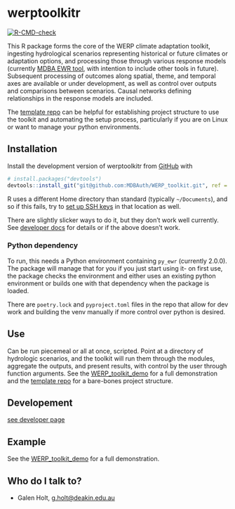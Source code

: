 
<!-- README.md is generated from README.Rmd. Please edit that file -->

# werptoolkitr

<!-- badges: start -->

[![R-CMD-check](https://github.com/MDBAuth/WERP_toolkit/actions/workflows/R-CMD-check.yaml/badge.svg)](https://github.com/MDBAuth/WERP_toolkit/actions/workflows/R-CMD-check.yaml)
<!-- badges: end -->

This R package forms the core of the WERP climate adaptation toolkit,
ingesting hydrological scenarios representing historical or future
climates or adaptation options, and processing those through various
response models (currently [MDBA EWR
tool](https://github.com/MDBAuth/EWR_tool), with intention to include
other tools in future). Subsequent processing of outcomes along spatial,
theme, and temporal axes are available or under development, as well as
control over outputs and comparisons between scenarios. Causal networks
defining relationships in the response models are included.

The [template repo](https://github.com/MDBAuth/toolkit_use) can be
helpful for establishing project structure to use the toolkit and
automating the setup process, particularly if you are on Linux or want
to manage your python environments.

## Installation

Install the development version of werptoolkitr from
[GitHub](https://github.com/MDBAuth/WERP_toolkit) with

``` r
# install.packages("devtools")
devtools::install_git("git@github.com:MDBAuth/WERP_toolkit.git", ref = 'master', force = TRUE, upgrade = 'ask', git = 'external')
```

R uses a different Home directory than standard (typically
`~/Documents`), and so if this fails, try to [set up SSH
keys](https://docs.github.com/en/authentication/connecting-to-github-with-ssh/generating-a-new-ssh-key-and-adding-it-to-the-ssh-agent)
in that location as well.

There are slightly slicker ways to do it, but they don’t work well
currently. See [developer docs](developer.md) for details or if the
above doesn’t work.

### Python dependency

To run, this needs a Python environment containing `py_ewr` (currently
2.0.0). The package will manage that for you if you just start using it-
on first use, the package checks the environment and either uses an
existing python environment or builds one with that dependency when the
package is loaded.

There are `poetry.lock` and `pyproject.toml` files in the repo that
allow for dev work and building the venv manually if more control over
python is desired.

## Use

Can be run piecemeal or all at once, scripted. Point at a directory of
hydrologic scenarios, and the toolkit will run them through the modules,
aggregate the outputs, and present results, with control by the user
through function arguments. See the
[WERP_toolkit_demo](https://mdbauth.github.io/WERP_toolkit_demo/) for a
full demonstration and the [template
repo](https://github.com/MDBAuth/toolkit_use) for a bare-bones project
structure.

## Developement

[see developer page](developer.md)

## Example

See the
[WERP_toolkit_demo](https://mdbauth.github.io/WERP_toolkit_demo/) for a
full demonstration.

## Who do I talk to?

- Galen Holt, <g.holt@deakin.edu.au>
